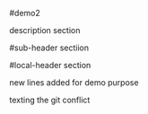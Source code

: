 #demo2

description section

#sub-header sectiion

#local-header section

new lines added for demo purpose

texting the git conflict

